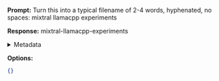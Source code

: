 **Prompt:**
Turn this into a typical filename of  2-4 words, hyphenated, no spaces: mixtral llamacpp experiments

**Response:**
mixtral-llamacpp-experiments

<details><summary>Metadata</summary>

- Duration: 771 ms
- Datetime: 2024-01-12T01:10:00.572405
- Model: gpt-3.5-turbo-0613

</details>

**Options:**
```json
{}
```

